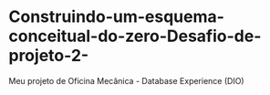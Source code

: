 # Construindo-um-esquema-conceitual-do-zero-Desafio-de-projeto-2-
Meu projeto de Oficina Mecânica - Database Experience (DIO)
